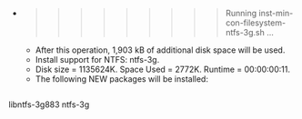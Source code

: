 * >>>>>>>>> Running inst-min-con-filesystem-ntfs-3g.sh ...
  * After this operation, 1,903 kB of additional disk space will be used.
  * Install support for NTFS: ntfs-3g.
  * Disk size = 1135624K. Space Used = 2772K. Runtime = 00:00:00:11.
  * The following NEW packages will be installed:
  ```bash
libntfs-3g883 ntfs-3g
  ```
